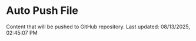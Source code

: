 # Auto Push File

Content that will be pushed to GitHub repository.
Last updated: 08/13/2025, 02:45:07 PM